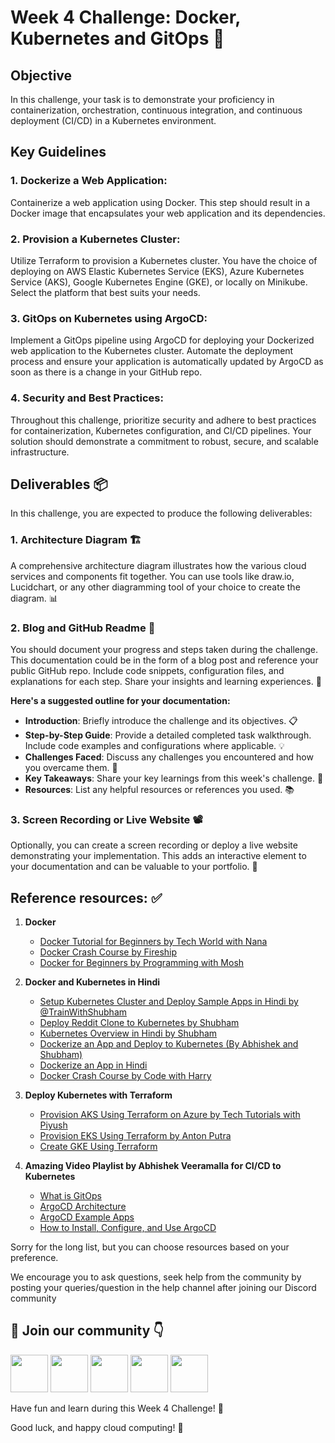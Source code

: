 # Week 4 Challenge: Docker, Kubernetes and GitOps 🚀

## Objective

In this challenge, your task is to demonstrate your proficiency in containerization, orchestration, continuous integration, and continuous deployment (CI/CD) in a Kubernetes environment.

## Key Guidelines

### 1. Dockerize a Web Application:

Containerize a web application using Docker. This step should result in a Docker image that encapsulates your web application and its dependencies.

### 2. Provision a Kubernetes Cluster:

Utilize Terraform to provision a Kubernetes cluster. You have the choice of deploying on AWS Elastic Kubernetes Service (EKS), Azure Kubernetes Service (AKS), Google Kubernetes Engine (GKE), or locally on Minikube. Select the platform that best suits your needs.

### 3. GitOps on Kubernetes using ArgoCD:

Implement a GitOps pipeline using ArgoCD for deploying your Dockerized web application to the Kubernetes cluster. Automate the deployment process and ensure your application is automatically updated by ArgoCD as soon as there is a change in your GitHub repo.

### 4. Security and Best Practices:

Throughout this challenge, prioritize security and adhere to best practices for containerization, Kubernetes configuration, and CI/CD pipelines. Your solution should demonstrate a commitment to robust, secure, and scalable infrastructure.

## Deliverables 📦

In this challenge, you are expected to produce the following deliverables:

### 1. Architecture Diagram 🏗️

A comprehensive architecture diagram illustrates how the various cloud services and components fit together. You can use tools like draw.io, Lucidchart, or any other diagramming tool of your choice to create the diagram. 📊

### 2. Blog and GitHub Readme 📄

You should document your progress and steps taken during the challenge. This documentation could be in the form of a blog post and reference your public GitHub repo. Include code snippets, configuration files, and explanations for each step. Share your insights and learning experiences. 📝

**Here's a suggested outline for your documentation:**

- **Introduction**: Briefly introduce the challenge and its objectives. 📋
- **Step-by-Step Guide**: Provide a detailed completed task walkthrough. Include code examples and configurations where applicable. 💡
- **Challenges Faced**: Discuss any challenges you encountered and how you overcame them. 🤔
- **Key Takeaways**: Share your key learnings from this week's challenge. 🧐
- **Resources**: List any helpful resources or references you used. 📚

### 3. Screen Recording or Live Website 📽️

Optionally, you can create a screen recording or deploy a live website demonstrating your implementation. This adds an interactive element to your documentation and can be valuable to your portfolio. 🎥

## Reference resources: ✅

1. **Docker**

   - [Docker Tutorial for Beginners by Tech World with Nana](https://youtu.be/pg19Z8LL06w)
   - [Docker Crash Course by Fireship](https://youtu.be/gAkwW2tuIqE)
   - [Docker for Beginners by Programming with Mosh](https://youtu.be/pTFZFxd4hOI)

2. **Docker and Kubernetes in Hindi**

   - [Setup Kubernetes Cluster and Deploy Sample Apps in Hindi by @TrainWithShubham](https://youtu.be/LPaWASGjwbs)
   - [Deploy Reddit Clone to Kubernetes by Shubham](https://youtu.be/9tl0A_rwgu4)
   - [Kubernetes Overview in Hindi by Shubham](https://youtu.be/FqfoDUhzyDo)
   - [Dockerize an App and Deploy to Kubernetes (By Abhishek and Shubham)](https://youtu.be/6Kax3ZvMOQU)
   - [Dockerize an App in Hindi](https://youtu.be/Q7kyVumu1VA)
   - [Docker Crash Course by Code with Harry](https://youtu.be/WNUCAPKa44Y)

3. **Deploy Kubernetes with Terraform**

   - [Provision AKS Using Terraform on Azure by Tech Tutorials with Piyush](https://youtu.be/I-MbnfNcikk)
   - [Provision EKS Using Terraform by Anton Putra](https://youtu.be/MZyrxzb7yAU)
   - [Create GKE Using Terraform](https://youtu.be/X_IK0GBbBTw)

4. **Amazing Video Playlist by Abhishek Veeramalla for CI/CD to Kubernetes**
   - [What is GitOps](https://youtu.be/eqiqQN1CCmM)
   - [ArgoCD Architecture](https://youtu.be/lR120HCErLI)
   - [ArgoCD Example Apps](https://github.com/argoproj/argocd-example-apps)
   - [How to Install, Configure, and Use ArgoCD](https://youtu.be/ZgJQG475oME)

Sorry for the long list, but you can choose resources based on your preference.

We encourage you to ask questions, seek help from the community by posting your queries/question in the help channel after joining our Discord community

## 🔗 Join our community 👇

<a href="https://discord.com/invite/FMtJ2bVRUE"><img src="https://img.icons8.com/color/2x/discord--v2.png" height="60px"></img></a>
<a href="https://github.com/TheCloudOpsCommunity"><img src="https://user-images.githubusercontent.com/91791257/235086411-9ec7aa5e-c095-44ce-b9e6-57b3bc3fead2.png" height="60px"></img></a>
<a href="https://twitter.com/thecloudopscomm"><img src="https://i.postimg.cc/pVqVTNJd/X-logo.png" height="60px"></img></a>
<a href="https://www.linkedin.com/company/thecloudopscomm/"><img src="https://img.icons8.com/fluency/2x/linkedin.png" height="60px"></img></a>
<a href="https://www.instagram.com/techtutorialswithpiyush/"><img src="https://user-images.githubusercontent.com/91791257/235086447-47658b7b-71fa-4baf-830a-3ba9b3a76a47.png" height="60px"></img></a>

Have fun and learn during this Week 4 Challenge! 🤗

Good luck, and happy cloud computing! 🌟
